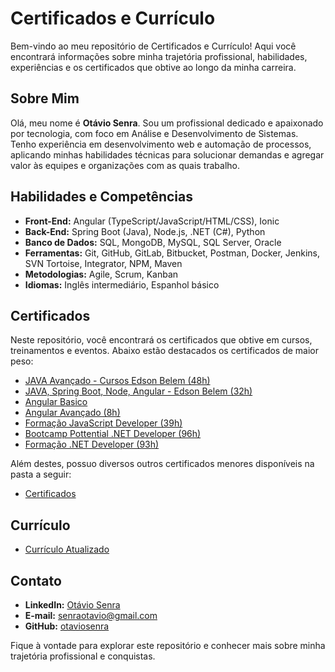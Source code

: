 # Certificados e Currículo

Bem-vindo ao meu repositório de Certificados e Currículo! Aqui você encontrará informações sobre minha trajetória profissional, habilidades, experiências e os certificados que obtive ao longo da minha carreira.

## Sobre Mim

Olá, meu nome é **Otávio Senra**. Sou um profissional dedicado e apaixonado por tecnologia, com foco em Análise e Desenvolvimento de Sistemas. Tenho experiência em desenvolvimento web e automação de processos, aplicando minhas habilidades técnicas para solucionar demandas e agregar valor às equipes e organizações com as quais trabalho.

## Habilidades e Competências

- **Front-End:** Angular (TypeScript/JavaScript/HTML/CSS), Ionic
- **Back-End:** Spring Boot (Java), Node.js, .NET (C#), Python
- **Banco de Dados:** SQL, MongoDB, MySQL, SQL Server, Oracle
- **Ferramentas:** Git, GitHub, GitLab, Bitbucket, Postman, Docker, Jenkins, SVN Tortoise, Integrator, NPM, Maven
- **Metodologias:** Agile, Scrum, Kanban
- **Idiomas:** Inglês intermediário, Espanhol básico

## Certificados

Neste repositório, você encontrará os certificados que obtive em cursos, treinamentos e eventos. Abaixo estão destacados os certificados de maior peso:

- [JAVA Avançado - Cursos Edson Belem (48h)](https://github.com/otaviosenra/Certificados-e-Curriculo/blob/main/JAVA_Avancado_Cursos_Edson_Belem_48h.pdf)
- [JAVA, Spring Boot, Node, Angular - Edson Belem (32h)](https://github.com/otaviosenra/Certificados-e-Curriculo/blob/main/JAVA_Springboot_Node_Angular_Edson_Belem_32h.pdf)
- [Angular Basico](https://github.com/otaviosenra/Certificados-e-Curriculo/blob/main/CertificadosHackerRank/Angular_Basic.pdf)
- [Angular Avançado (8h)](https://github.com/otaviosenra/Certificados-e-Curriculo/blob/main/CertificadosDIO/Angular/Carga%208h/Angular_8_T%C3%A9cnicas_avan%C3%A7adas_8h.pdf)
- [Formação JavaScript Developer (39h)](https://github.com/otaviosenra/Certificados-e-Curriculo/blob/main/CertificadosDIO/Javascript/Formacao_JavaScript_Developer_39h.pdf)
- [Bootcamp Pottential .NET Developer (96h)](https://github.com/otaviosenra/Certificados-e-Curriculo/blob/main/CertificadosDIO/.NET/Bootcamp_Pottencial_.NET_Developer_96h.pdf)
- [Formação .NET Developer (93h)](https://github.com/otaviosenra/Certificados-e-Curriculo/blob/main/CertificadosDIO/.NET/Formacao_.NET_Developer_93h.pdf)

Além destes, possuo diversos outros certificados menores disponíveis na pasta a seguir:

- [Certificados](https://github.com/otaviosenra/Certificados-e-Curriculo/tree/main/CertificadosDIO)

## Currículo

- [Currículo Atualizado](https://github.com/otaviosenra/Certificados-e-Curriculo/blob/main/CV%20Otavio%202025.pdf)

## Contato

- **LinkedIn:** [Otávio Senra](https://www.linkedin.com/in/otaviosenra)
- **E-mail:** [senraotavio@gmail.com](mailto:senraotavio@gmail.com)
- **GitHub:** [otaviosenra](https://github.com/otaviosenra)

Fique à vontade para explorar este repositório e conhecer mais sobre minha trajetória profissional e conquistas. 
